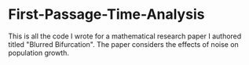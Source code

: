 # First-Passage-Time-Analysis
This is all the code I wrote for a mathematical research paper I authored titled "Blurred Bifurcation". The paper considers the effects of noise on population growth. 
